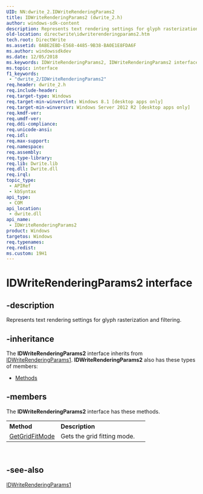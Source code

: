 ```yaml
---
UID: NN:dwrite_2.IDWriteRenderingParams2
title: IDWriteRenderingParams2 (dwrite_2.h)
author: windows-sdk-content
description: Represents text rendering settings for glyph rasterization and filtering.
old-location: directwrite\idwriterenderingparams2.htm
tech.root: DirectWrite
ms.assetid: 0ABE2EBD-E568-4485-9B38-BA0E1E8FDA6F
ms.author: windowssdkdev
ms.date: 12/05/2018
ms.keywords: IDWriteRenderingParams2, IDWriteRenderingParams2 interface [Direct Write], IDWriteRenderingParams2 interface [Direct Write],described, directwrite.idwriterenderingparams2, dwrite_2/IDWriteRenderingParams2
ms.topic: interface
f1_keywords: 
 - "dwrite_2/IDWriteRenderingParams2"
req.header: dwrite_2.h
req.include-header: 
req.target-type: Windows
req.target-min-winverclnt: Windows 8.1 [desktop apps only]
req.target-min-winversvr: Windows Server 2012 R2 [desktop apps only]
req.kmdf-ver: 
req.umdf-ver: 
req.ddi-compliance: 
req.unicode-ansi: 
req.idl: 
req.max-support: 
req.namespace: 
req.assembly: 
req.type-library: 
req.lib: Dwrite.lib
req.dll: Dwrite.dll
req.irql: 
topic_type:
 - APIRef
 - kbSyntax
api_type:
 - COM
api_location:
 - dwrite.dll
api_name:
 - IDWriteRenderingParams2
product: Windows
targetos: Windows
req.typenames: 
req.redist: 
ms.custom: 19H1
---
```


# IDWriteRenderingParams2 interface


## -description


Represents text rendering settings for glyph rasterization and filtering.


## -inheritance

The <b xmlns:loc="http://microsoft.com/wdcml/l10n">IDWriteRenderingParams2</b> interface inherits from <a href="https://docs.microsoft.com/windows/desktop/api/dwrite_1/nn-dwrite_1-idwriterenderingparams1">IDWriteRenderingParams1</a>. <b>IDWriteRenderingParams2</b> also has these types of members:
<ul>
<li><a href="https://docs.microsoft.com/">Methods</a></li>
</ul>

## -members

The <b>IDWriteRenderingParams2</b> interface has these methods.
<table class="members" id="memberListMethods">
<tr>
<th align="left" width="37%">Method</th>
<th align="left" width="63%">Description</th>
</tr>
<tr data="declared;">
<td align="left" width="37%">
<a href="https://docs.microsoft.com/windows/desktop/api/dwrite_2/nf-dwrite_2-idwriterenderingparams2-getgridfitmode">GetGridFitMode</a>
</td>
<td align="left" width="63%">
Gets the grid fitting mode.

</td>
</tr>
</table> 


## -see-also




<a href="https://docs.microsoft.com/windows/desktop/api/dwrite_1/nn-dwrite_1-idwriterenderingparams1">IDWriteRenderingParams1</a>
 

 

